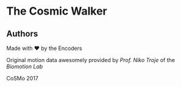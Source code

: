 # The Cosmic Walker

## Authors
Made with ❤️ by the Encoders


Original motion data awesomely provided by *Prof. Niko Troje* of the _Biomotion Lab_


CoSMo 2017

